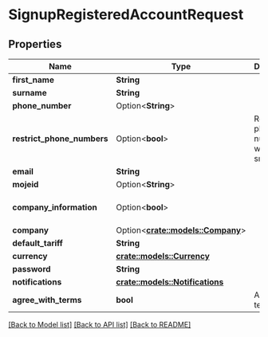 # SignupRegisteredAccountRequest

## Properties

Name | Type | Description | Notes
------------ | ------------- | ------------- | -------------
**first_name** | **String** |  | 
**surname** | **String** |  | 
**phone_number** | Option<**String**> |  | [optional]
**restrict_phone_numbers** | Option<**bool**> | Restrict phone number for work with sms | [optional][default to false]
**email** | **String** |  | 
**mojeid** | Option<**String**> |  | [optional]
**company_information** | Option<**bool**> |  | [optional][default to false]
**company** | Option<[**crate::models::Company**](Company.md)> |  | [optional]
**default_tariff** | **String** |  | 
**currency** | [**crate::models::Currency**](Currency.md) |  | 
**password** | **String** |  | 
**notifications** | [**crate::models::Notifications**](Notifications.md) |  | 
**agree_with_terms** | **bool** | Agree with terms | [default to false]

[[Back to Model list]](../README.md#documentation-for-models) [[Back to API list]](../README.md#documentation-for-api-endpoints) [[Back to README]](../README.md)


